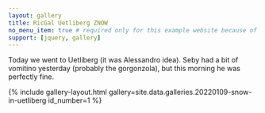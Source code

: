 ```yaml
---
layout: gallery
title: RicGal Uetliberg ZNOW
no_menu_item: true # required only for this example website because of menu construction
support: [jquery, gallery]
---
```


Today we went to Uetliberg (it was Alessandro idea). Seby had a bit of vomitino yesterday (probably the gorgonzola), but this morning he was perfectly fine.

{% include gallery-layout.html gallery=site.data.galleries.20220109-snow-in-uetliberg id_number=1 %}


[repo for Pasta]: https://github.com/palladius/pasta